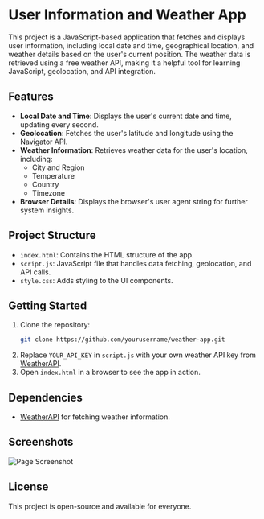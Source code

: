 # User Information and Weather App

This project is a JavaScript-based application that fetches and displays user information, including local date and time, geographical location, and weather details based on the user's current position. The weather data is retrieved using a free weather API, making it a helpful tool for learning JavaScript, geolocation, and API integration.

## Features

- **Local Date and Time**: Displays the user's current date and time, updating every second.
- **Geolocation**: Fetches the user's latitude and longitude using the Navigator API.
- **Weather Information**: Retrieves weather data for the user's location, including:
  - City and Region
  - Temperature
  - Country
  - Timezone
- **Browser Details**: Displays the browser's user agent string for further system insights.

## Project Structure

- `index.html`: Contains the HTML structure of the app.
- `script.js`: JavaScript file that handles data fetching, geolocation, and API calls.
- `style.css`: Adds styling to the UI components.

## Getting Started

1. Clone the repository:
   ```bash
   git clone https://github.com/yourusername/weather-app.git
   ```
2. Replace `YOUR_API_KEY` in `script.js` with your own weather API key from [WeatherAPI](https://www.weatherapi.com/).
3. Open `index.html` in a browser to see the app in action.

## Dependencies

- [WeatherAPI](https://www.weatherapi.com/) for fetching weather information.

## Screenshots

![Page Screenshot](screenshot.png)

## License

This project is open-source and available for everyone.
